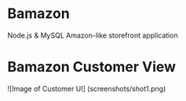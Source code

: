 # Bamazon

Node.js & MySQL Amazon-like storefront application


# Bamazon Customer View

![Image of Customer UI]
(screenshots/shot1.png)